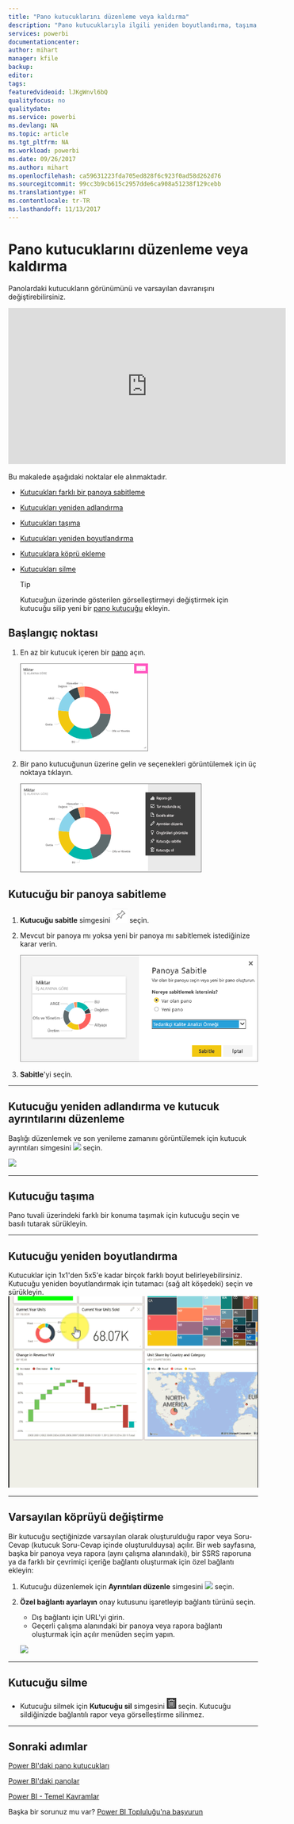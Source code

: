 ```yaml
---
title: "Pano kutucuklarını düzenleme veya kaldırma"
description: "Pano kutucuklarıyla ilgili yeniden boyutlandırma, taşıma, yeniden adlandırma, sabitleme, silme ve köprü ekleme işlemlerinin nasıl yapılacağını anlatan belgeler."
services: powerbi
documentationcenter: 
author: mihart
manager: kfile
backup: 
editor: 
tags: 
featuredvideoid: lJKgWnvl6bQ
qualityfocus: no
qualitydate: 
ms.service: powerbi
ms.devlang: NA
ms.topic: article
ms.tgt_pltfrm: NA
ms.workload: powerbi
ms.date: 09/26/2017
ms.author: mihart
ms.openlocfilehash: ca59631223fda705ed828f6c923f0ad58d262d76
ms.sourcegitcommit: 99cc3b9cb615c2957dde6ca908a51238f129cebb
ms.translationtype: HT
ms.contentlocale: tr-TR
ms.lasthandoff: 11/13/2017
---
```

# <a name="edit-or-remove-a-dashboard-tile"></a>Pano kutucuklarını düzenleme veya kaldırma
Panolardaki kutucukların görünümünü ve varsayılan davranışını değiştirebilirsiniz.

<iframe width="560" height="315" src="https://www.youtube.com/embed/lJKgWnvl6bQ" frameborder="0" allowfullscreen></iframe>

Bu makalede aşağıdaki noktalar ele alınmaktadır.

* [Kutucukları farklı bir panoya sabitleme](#different)
* [Kutucukları yeniden adlandırma](#rename)
* [Kutucukları taşıma](#move)
* [Kutucukları yeniden boyutlandırma](#resize)
* [Kutucuklara köprü ekleme](#hyperlink)
* [Kutucukları silme](#delete)
  
  > [!TIP]
  > Kutucuğun üzerinde gösterilen görselleştirmeyi değiştirmek için kutucuğu silip yeni bir [pano kutucuğu](service-dashboard-tiles.md) ekleyin.
  > 
  > 

## <a name="how-to-begin"></a>Başlangıç noktası
1. En az bir kutucuk içeren bir [pano](service-dashboards.md) açın. 
   
   ![](media/service-dashboard-edit-tile/power-bi-tile.png)
2. Bir pano kutucuğunun üzerine gelin ve seçenekleri görüntülemek için üç noktaya tıklayın.
   
   ![](media/service-dashboard-edit-tile/power-bi-tile-menu-new.png)

<a name="different"></a>

## <a name="pin-the-tile-to-a-dashboard"></a>Kutucuğu bir panoya sabitleme
1. **Kutucuğu sabitle** simgesini ![](media/service-dashboard-edit-tile/pinnooutline.png) seçin.
2. Mevcut bir panoya mı yoksa yeni bir panoya mı sabitlemek istediğinize karar verin. 
   
   ![](media/service-dashboard-edit-tile/pbi_pintoanotherdash.png)
3. **Sabitle**'yi seçin.

- - -
<a name="rename"></a>

## <a name="rename-the-tile-and-edit-tile-details"></a>Kutucuğu yeniden adlandırma ve kutucuk ayrıntılarını düzenleme
Başlığı düzenlemek ve son yenileme zamanını görüntülemek için kutucuk ayrıntıları simgesini ![](media/service-dashboard-edit-tile/pbi_nancy_pencilicon.png) seçin.

![](media/service-dashboard-edit-tile/power-bi-tile-details.png)

- - -
<a name="move"></a>

## <a name="move-the-tile"></a>Kutucuğu taşıma
Pano tuvali üzerindeki farklı bir konuma taşımak için kutucuğu seçin ve basılı tutarak sürükleyin.

- - -
<a name="resize"></a>

## <a name="resize-the-tile"></a>Kutucuğu yeniden boyutlandırma
Kutucuklar için 1x1'den 5x5'e kadar birçok farklı boyut belirleyebilirsiniz. Kutucuğu yeniden boyutlandırmak için tutamacı (sağ alt köşedeki) seçin ve sürükleyin.
    ![](media/service-dashboard-edit-tile/pbigif_resizetile4.gif)

- - -
<a name="hyperlink"></a>

## <a name="change-the-default-hyperlink"></a>Varsayılan köprüyü değiştirme
Bir kutucuğu seçtiğinizde varsayılan olarak oluşturulduğu rapor veya Soru-Cevap (kutucuk Soru-Cevap içinde oluşturulduysa) açılır. Bir web sayfasına, başka bir panoya veya rapora (aynı çalışma alanındaki), bir SSRS raporuna ya da farklı bir çevrimiçi içeriğe bağlantı oluşturmak için özel bağlantı ekleyin:

1. Kutucuğu düzenlemek için **Ayrıntıları düzenle** simgesini ![](media/service-dashboard-edit-tile/pbi_nancy_pencilicon.png) seçin.
2. **Özel bağlantı ayarlayın** onay kutusunu işaretleyip bağlantı türünü seçin.    
   
   * Dış bağlantı için URL'yi girin.     
   * Geçerli çalışma alanındaki bir panoya veya rapora bağlantı oluşturmak için açılır menüden seçim yapın.
   
   ![](media/service-dashboard-edit-tile/power-bi-set-custom-link.png)

- - -
<a name="delete"></a>

## <a name="delete-the-tile"></a>Kutucuğu silme
* Kutucuğu silmek için **Kutucuğu sil** simgesini ![](media/service-dashboard-edit-tile/power-bi-delete-tile-icon.png) seçin. Kutucuğu sildiğinizde bağlantılı rapor veya görselleştirme silinmez.

- - -
## <a name="next-steps"></a>Sonraki adımlar
[Power BI'daki pano kutucukları](service-dashboard-tiles.md)

[Power BI'daki panolar](service-dashboards.md)

[Power BI - Temel Kavramlar](service-basic-concepts.md)

Başka bir sorunuz mu var? [Power BI Topluluğu'na başvurun](http://community.powerbi.com/)

